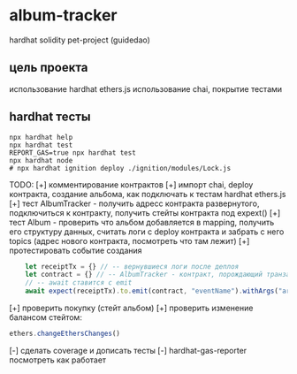 # album-tracker

hardhat solidity pet-project (guidedao)

## цель проекта

использование hardhat ethers.js
использование chai, покрытие тестами

## hardhat тесты


```shell
npx hardhat help
npx hardhat test
REPORT_GAS=true npx hardhat test
npx hardhat node
# npx hardhat ignition deploy ./ignition/modules/Lock.js
```

TODO:
[+] комментирование контрактов
[+] импорт chai, deploy контракта, создание альбома, как подключать к тестам hardhat ethers.js
[+] тест AlbumTracker - получить адресс контракта развернутого, подключиться к контракту, получить стейты контракта под expext()
[+] тест Album - проверить что альбом добавляется в mapping, получить его структуру данных, считать логи с deploy контракта
и забрать с него topics (адрес нового контракта, посмотреть что там лежит)
[+] протестировать событие создания
```js
    let receiptTx = {} // -- вернувшиеся логи после деплоя 
    let contract = {} // -- AlbumTracker - контракт, порождающий транзакцию ?
    // -- await ставится с emit
    await expect(receiptTx).to.emit(contract, "eventName").withArgs("args", "to", "event") 
```
[+] проверить покупку (стейт альбом)
[+] проверить изменение балансом стейтом:
```js 
ethers.changeEthersChanges()
```
[-] сделать coverage и дописать тесты
[-] hardhat-gas-reporter посмотреть как работает
